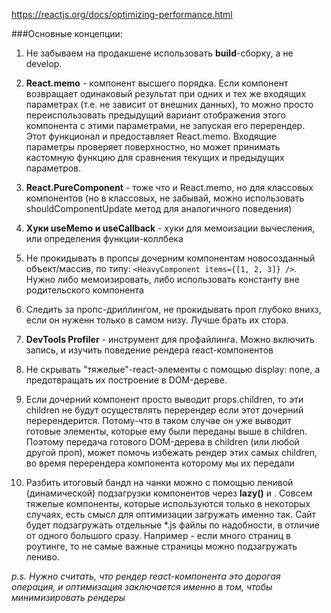 https://reactjs.org/docs/optimizing-performance.html

###Основные концепции:

1. Не забываем на продакшене использовать **build**-сборку, а не develop.

2. **React.memo** - компонент высшего порядка. Если компонент возвращает одинаковый результат при одних и тех же входящих параметрах (т.е. не зависит от внешних данных), то можно просто переиспользовать предыдущий вариант 
отображения этого компонента с этими параметрами, не запуская его перерендер. Этот функционал и предоставляет React.memo. Входящие параметры проверяет поверхностно, но может принимать кастомную функцию для сравнения текущих 
и предыдущих параметров.

3. **React.PureComponent** - тоже что и React.memo, но для классовых компонентов (но в классовых, не забывай, можно использовать shouldComponentUpdate метод для аналогичного поведения)

4. **Хуки useMemo и useCallback** - хуки для мемоизации вычесления, или определения функции-коллбека

5. Не прокидывать в пропсы дочерним компонентам новосозданный объект/массив, по типу: `<HeavyComponent items={[1, 2, 3]} />`. Нужно либо мемоизировать, либо использовать константу вне родительского компонента

6. Следить за пропс-дриллингом, не прокидывать проп глубоко внихз, если он нуженн только в самом низу. Лучше брать их стора.

7. **DevTools Profiler** - инструмент для профайлинга. Можно включить запись, и изучить поведение рендера react-компонентов 

8. Не скрывать "тяжелые"-react-элементы с помощью display: none, а предотвращать их построение в DOM-дереве.

9. Если дочерний компонент просто выводит props.children, то эти children не будут осуществлять перерендер если этот дочерний перерендерится. Потому-что в таком случае он уже выводит готовые элементы, которые ему были 
переданы выше в children. Поэтому передача готового DOM-дерева в children (или любой другой проп), может помочь избежать рендер этих самых children, во время перерендера компонента которому мы их передали

10. Разбить итоговый бандл на чанки можно с помощью ленивой (динамической) подзагрузки компонентов через **lazy()** и **<Suspence />**. Совсем тяжелые компоненты, которые используются только в некоторых случаях, есть смысл для оптимизации
загружать именно так. Сайт будет подзагружать отдельные *.js файлы по надобности, в отличие от одного большого сразу. Например - если много страниц в роутинге, то не самые важные страницы можно подзагружать лениво.

_p.s. Нужно считать, что рендер react-компонента это дорогая операция, и оптимизация заключается именно в том, чтобы минимизировать рендеры_

